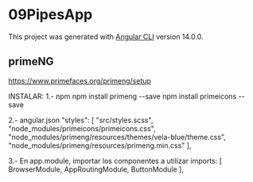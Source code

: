# 09PipesApp

This project was generated with [Angular CLI](https://github.com/angular/angular-cli) version 14.0.0.

## primeNG
https://www.primefaces.org/primeng/setup

 INSTALAR:
 1.- npm
npm install primeng --save
npm install primeicons --save

2.-  angular.json
"styles": [
              "src/styles.scss",
              "node_modules/primeicons/primeicons.css",
              "node_modules/primeng/resources/themes/vela-blue/theme.css",
              "node_modules/primeng/resources/primeng.min.css"
            ],

3.- En app.module, importar los componentes a utilizar
  imports: [
    BrowserModule,
    AppRoutingModule,
    ButtonModule
  ],